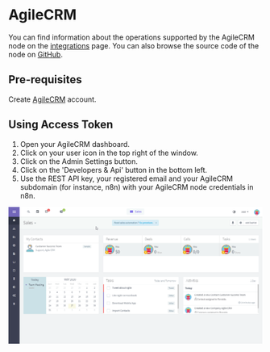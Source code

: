 # AgileCRM

You can find information about the operations supported by the AgileCRM node on the [integrations](https://n8n.io/integrations/n8n-nodes-base.agileCrm) page. You can also browse the source code of the node on [GitHub](https://github.com/n8n-io/n8n/tree/master/packages/nodes-base/nodes/AgileCrm).

## Pre-requisites

Create [AgileCRM](https://www.agilecrm.com/) account.

## Using Access Token

1. Open your AgileCRM dashboard.
2. Click on your user icon in the top right of the window.
3. Click on the Admin Settings button.
4. Click on the 'Developers & Api' button in the bottom left.
5. Use the REST API key, your registered email and your AgileCRM subdomain (for instance, n8n) with your AgileCRM node credentials in n8n.


![Getting AgileCrm credentials](./using-access-token.gif)

